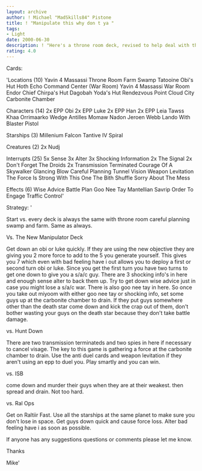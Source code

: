 ```yaml
---
layout: archive
author: ! Michael "MadSkills84" Pistone
title: ! "Manipulate this why don t ya "
tags:
- Light
date: 2000-06-30
description: ! "Here's a throne room deck, revised to help deal with the current sycfa ultimate power ultimate contol manipulator deck."
rating: 4.0
---
```

Cards: 

'Locations (10)
Yavin 4 Massassi Throne Room
Farm
Swamp
Tatooine Obi's Hut
Hoth Echo Command Center (War Room)
Yavin 4 Massassi War Room
Endor Chief Chirpa's Hut
Dagobah Yoda's Hut
Rendezvous Point
Cloud City Carbonite Chamber

Characters (14)
2x EPP Obi
2x EPP Luke
2x EPP Han
2x EPP Leia
Tawss Khaa
Orrimaarko
Wedge Antilles
Momaw Nadon
Jeroen Webb
Lando With Blaster Pistol

Starships (3)
Millenium Falcon
Tantive IV
Spiral

Creatures (2)
2x Nudj

Interrupts (25)
5x Sense
3x Alter
3x Shocking Information
2x The Signal
2x Don't Forget The Droids
2x Transmission Terminated
Courage Of A Skywalker
Glancing Blow
Careful Planning
Tunnel Vision
Weapon Levitation
The Force Is Strong With This One
The Bith Shuffle
Sorry About The Mess

Effects (6)
Wise Advice
Battle Plan
Goo Nee Tay
Mantellian Savrip
Order To Engage
Traffic Control'

Strategy: '

Start vs. every deck is always the same with throne room careful planning swamp and farm.  Same as always.

Vs. The New Manipulator Deck

Get down an obi or luke quickly.  If they are using the new objective they are giving you 2 more force to add to the 5 you generate yourself.  This gives you 7 which even with bad feeling have i out allows you to deploy a first or second turn obi or luke.  Since you get the first turn you have two turns to get one down to give you a s/a/c guy.  There are 3 shocking info's in here and enough sense alter to back them up.  Try to get down wise advice just in case you might lose a s/a/c war.  There is also goo nee tay in here.  So once you take out miyoom with either goo nee tay or shocking info, set some guys up at the carbonite chamber to drain.  If they put guys somewhere other than the death star come down and kick the crap out of them, don't bother wasting your guys on the death star because they don't take battle damage.

vs. Hunt Down

There are two transmission terminateds and two spies in here if necessary to cancel visage.  The key to this game is gathering a force at the carbonite chamber to drain.  Use the anti duel cards and weapon levitation if they aren't using an epp to duel you.  Play smartly and you can win.

vs. ISB

come down and murder their guys when they are at their weakest.  then spread and drain.  Not too hard.

vs. Ral Ops

Get on Raltiir Fast.  Use all the starships at the same planet to make sure you don't lose in space.  Get guys down quick and cause force loss.  Alter bad feeling have i as soon as possible.

If anyone has any suggestions questions or comments please let me know.

Thanks

Mike'